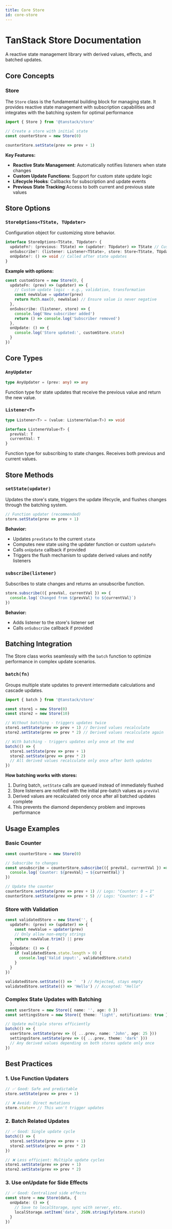 ```yaml
---
title: Core Store
id: core-store
---
```


# TanStack Store Documentation

A reactive state management library with derived values, effects, and batched updates.

## Core Concepts

### Store

The `Store` class is the fundamental building block for managing state. It provides reactive state management with subscription capabilities and integrates with the batching system for optimal performance

```typescript
import { Store } from '@tanstack/store'

// Create a store with initial state
const counterStore = new Store(0)

counterStore.setState(prev => prev + 1)
```
**Key Features:**
- **Reactive State Management**: Automatically notifies listeners when state changes
- **Custom Update Functions**: Support for custom state update logic
- **Lifecycle Hooks**: Callbacks for subscription and update events
- **Previous State Tracking**:Access to both current and previous state values

## Store Options

### `StoreOptions<TState, TUpdater>`
Configuration object for customizing store behavior.

```typescript
interface StoreOptions<TState, TUpdater> {
  updateFn?: (previous: TState) => (updater: TUpdater) => TState // Custom update function
  onSubscribe?: (listener: Listener<TState>, store: Store<TState, TUpdater>) => () => void // Called when listener subscribes
  onUpdate?: () => void // Called after state updates
}
```

**Example with options:**
```typescript
const customStore = new Store(0, {
  updateFn: (prev) => (updater) => {
    // Custom update logic - e.g., validation, transformation
    const newValue = updater(prev)
    return Math.max(0, newValue) // Ensure value is never negative
  },
  onSubscribe: (listener, store) => {
    console.log('New subscriber added')
    return () => console.log('Subscriber removed')
  },
  onUpdate: () => {
    console.log('Store updated:', customStore.state)
  }
})
```



## Core Types

### `AnyUpdater`
```typescript
type AnyUpdater = (prev: any) => any
```
Function type for state updates that receive the previous value and return the new value.

### `Listener<T>`
```typescript
type Listener<T> = (value: ListenerValue<T>) => void

interface ListenerValue<T> {
  prevVal: T
  currentVal: T
}
```
Function type for subscribing to state changes. Receives both previous and current values.

## Store Methods

### `setState(updater)`
Updates the store's state, triggers the update lifecycle, and flushes changes through the batching system.

```typescript
// Function updater (recommended)
store.setState(prev => prev + 1)

```

**Behavior:**
- Updates `prevState` to the current `state`
- Computes new state using the updater function or custom `updateFn`
- Calls `onUpdate` callback if provided
- Triggers the flush mechanism to update derived values and notify listeners

### `subscribe(listener)`
Subscribes to state changes and returns an unsubscribe function.

```typescript
store.subscribe(({ prevVal, currentVal }) => {
  console.log(`Changed from ${prevVal} to ${currentVal}`)
})

```

**Behavior:**
- Adds listener to the store's listener set
- Calls `onSubscribe` callback if provided

## Batching Integration

The Store class works seamlessly with the `batch` function to optimize performance in complex update scenarios.

### `batch(fn)`
Groups multiple state updates to prevent intermediate calculations and cascade updates.

```typescript
import { batch } from '@tanstack/store'

const store1 = new Store(0)
const store2 = new Store(10)

// Without batching - triggers updates twice
store1.setState(prev => prev + 1) // Derived values recalculate
store2.setState(prev => prev * 2) // Derived values recalculate again

// With batching - triggers updates only once at the end
batch(() => {
  store1.setState(prev => prev + 1)
  store2.setState(prev => prev * 2)
  // All derived values recalculate only once after both updates
})
```

**How batching works with stores:**
1. During batch, `setState` calls are queued instead of immediately flushed
2. Store listeners are notified with the initial pre-batch values as `prevVal`
3. Derived values are recalculated only once after all batched updates complete
4. This prevents the diamond dependency problem and improves performance

## Usage Examples

### Basic Counter
```typescript
const counterStore = new Store(0)

// Subscribe to changes
const unsubscribe = counterStore.subscribe(({ prevVal, currentVal }) => {
  console.log(`Counter: ${prevVal} → ${currentVal}`)
})

// Update the counter
counterStore.setState(prev => prev + 1) // Logs: "Counter: 0 → 1"
counterStore.setState(prev => prev + 5) // Logs: "Counter: 1 → 6"
```

### Store with Validation
```typescript
const validatedStore = new Store('', {
  updateFn: (prev) => (updater) => {
    const newValue = updater(prev)
    // Only allow non-empty strings
    return newValue.trim() || prev
  },
  onUpdate: () => {
    if (validatedStore.state.length > 0) {
      console.log('Valid input:', validatedStore.state)
    }
  }
})

validatedStore.setState(() => '  ') // Rejected, stays empty
validatedStore.setState(() => 'Hello') // Accepted: "Hello"
```

### Complex State Updates with Batching
```typescript
const userStore = new Store({ name: '', age: 0 })
const settingsStore = new Store({ theme: 'light', notifications: true })

// Update multiple stores efficiently
batch(() => {
  userStore.setState(prev => ({ ...prev, name: 'John', age: 25 }))
  settingsStore.setState(prev => ({ ...prev, theme: 'dark' }))
  // Any derived values depending on both stores update only once
})
```

## Best Practices

### 1. Use Function Updaters
```typescript
// ✅ Good: Safe and predictable
store.setState(prev => prev + 1)

// ❌ Avoid: Direct mutations
store.state++ // This won't trigger updates
```

### 2. Batch Related Updates
```typescript
// ✅ Good: Single update cycle
batch(() => {
  store1.setState(prev => prev + 1)
  store2.setState(prev => prev * 2)
})

// ❌ Less efficient: Multiple update cycles
store1.setState(prev => prev + 1)
store2.setState(prev => prev * 2)
```


### 3. Use onUpdate for Side Effects
```typescript
// ✅ Good: Centralized side effects
const store = new Store(data, {
  onUpdate: () => {
    // Save to localStorage, sync with server, etc.
    localStorage.setItem('data', JSON.stringify(store.state))
  }
})
```

